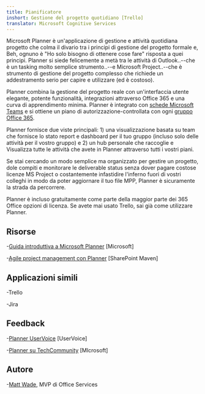 ```yaml
---
title: Pianificatore
inshort: Gestione del progetto quotidiano [Trello]
translator: Microsoft Cognitive Services
---
```



Microsoft Planner è un'applicazione di gestione e attività quotidiana progetto che colma il divario tra i principi di gestione del progetto formale e, Beh, ognuno è "Ho solo bisogno di ottenere cose fare" risposta a quei principi. Planner si siede felicemente a metà tra le attività di Outlook..--che è un tasking molto semplice strumento..--e Microsoft Project..--che è strumento di gestione del progetto complesso che richiede un addestramento serio per capire e utilizzare (ed è costoso). 

Planner combina la gestione del progetto reale con un'interfaccia utente elegante, potente funzionalità, integrazioni attraverso Office 365 e una curva di apprendimento minima. Planner è integrato con [schede Microsoft Teams](https://blogs.technet.microsoft.com/skypehybridguy/2017/08/30/microsoft-teams-using-planner-to-stay-organized/) e si ottiene un piano di autorizzazione-controllata con ogni [gruppo Office 365](http://icsh.pt/O365groups).

Planner fornisce due viste principali: 1) una visualizzazione basata su team che fornisce lo stato report e dashboard per il tuo gruppo (incluso solo delle attività per il vostro gruppo) e 2) un hub personale che raccoglie e Visualizza tutte le attività che avete in Planner attraverso tutti i vostri piani.

Se stai cercando un modo semplice ma organizzato per gestire un progetto, dole compiti e monitorare le deliverable status senza dover pagare costose licenze MS Project o costantemente infastidire l'inferno fuori di vostri colleghi in modo da poter aggiornare il tuo file MPP, Planner è sicuramente la strada da percorrere.

Planner è incluso gratuitamente come parte della maggior parte dei 365 Office opzioni di licenza. Se avete mai usato Trello, sai già come utilizzare Planner.

Risorse
---------

-[Guida introduttiva a Microsoft Planner](https://support.office.com/en-us/article/Microsoft-Planner-help-4a9a13c6-3adf-4a60-a6fc-15c0b15e16fc?ui=en-US&rs=en-US&ad=US)
    \[Microsoft\]

-[Agile project management con Planner](https://sharepointmaven.com/how-to-use-microsoft-planner-for-agile-and-scrum-projects/)
    \[SharePoint Maven\]

Applicazioni simili
--------------------

-Trello

-Jira

Feedback
---------

-[Planner UserVoice](https://planner.uservoice.com/forums/330525-microsoft-planner-feedback-forum)
    \[UserVoice\]

-[Planner su TechCommunity](https://techcommunity.microsoft.com/t5/Planner/ct-p/Planner)
    \[MIcrosoft\]

Autore
---------

-[Matt Wade](https://www.linkedin.com/in/thatmattwade/), MVP di Office Services


